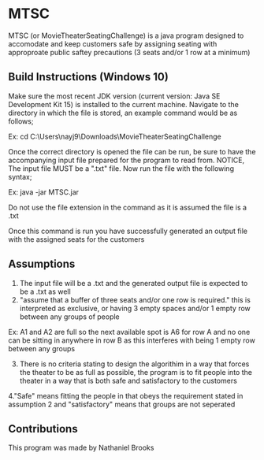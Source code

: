 # MTSC

MTSC (or MovieTheaterSeatingChallenge) is a java program designed to accomodate and keep customers safe
by assigning seating with approproate public saftey precautions (3 seats and/or 1 row at a minimum)

## Build Instructions (Windows 10)

Make sure the most recent JDK version (current version: Java SE Development Kit 15) is installed to the 
current machine. Navigate to the directory in which the file is stored, an example command would be as follows;

Ex:	cd C:\Users\nayj9\Downloads\MovieTheaterSeatingChallenge

Once the correct directory is opened the file can be run, be sure to have the accompanying input file prepared 
for the program to read from. NOTICE, The input file MUST be a ".txt" file.
Now run the file with the following syntax;

Ex:	java -jar MTSC.jar <inputFileName> <outputFileName>

Do not use the file extension in the command as it is assumed the file is a .txt

Once this command is run you have successfully generated an output file with the assigned seats for the customers

## Assumptions

1. The input file will be a .txt and the generated output file is expected to be a .txt as well
2. "assume that a buffer of three seats and/or one row is required." this is interpreted as exclusive, 
or having 3 empty spaces and/or 1 empty row between any groups of people

Ex: A1 and A2 are full so the next available spot is A6 for row A and no one can be sitting in anywhere in row B as 
this interferes with being 1 empty row between any groups 

3. There is no criteria stating to design the algorithim in a way that forces the theater to be as full as possible,
the program is to fit people into the theater in a way that is both safe and satisfactory to the customers

4."Safe" means fitting the people in that obeys the requirement stated in assumption 2 and "satisfactory" means that 
groups are not seperated 

## Contributions
This program was made by Nathaniel Brooks
